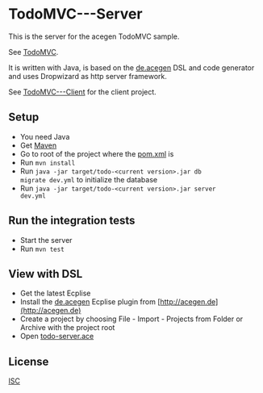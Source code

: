 # TodoMVC---Server

This is the server for the acegen TodoMVC sample.

See [TodoMVC](https://todo.acegen.de/#).

It is written with Java, is based on the [de.acegen](https://github.com/annettedorothea/de.acegen) 
DSL and code generator and uses Dropwizard as http server framework.

See [TodoMVC---Client](https://github.com/annettedorothea/TodoMVC---Client) for the client project.

## Setup

- You need Java
- Get [Maven](https://maven.apache.org/install.html)
- Go to root of the project where the [pom.xml](./pom.xml) is
- Run <code>mvn install</code>
- Run <code>java -jar target/todo-&lt;current version&gt;.jar db migrate dev.yml</code> to initialize the database
- Run <code>java -jar target/todo-&lt;current version&gt;.jar server dev.yml</code>

## Run the integration tests

- Start the server
- Run <code>mvn test</code>

## View with DSL

- Get the latest Ecplise
- Install the [de.acegen](https://github.com/annettedorothea/de.acegen) Ecplise plugin from [http://acegen.de](http://acegen.de)
- Create a project by choosing File - Import - Projects from Folder or Archive with the project root
- Open [todo-server.ace](./todo-server.ace)


## License
[ISC](License.txt)
